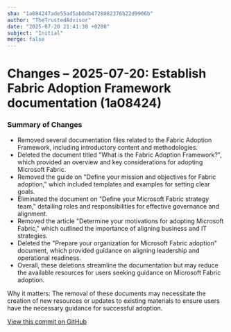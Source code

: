 ```yaml
---
sha: "1a084247ade55ad5ab8db4728082376b22d9906b"
author: "TheTrustedAdvisor"
date: "2025-07-20 21:41:30 +0200"
subject: "Initial"
merge: false
---
```


# Changes – 2025-07-20: Establish Fabric Adoption Framework documentation (1a08424)

### Summary of Changes

- Removed several documentation files related to the Fabric Adoption Framework, including introductory content and methodologies.
- Deleted the document titled "What is the Fabric Adoption Framework?", which provided an overview and key considerations for adopting Microsoft Fabric.
- Removed the guide on "Define your mission and objectives for Fabric adoption," which included templates and examples for setting clear goals.
- Eliminated the document on "Define your Microsoft Fabric strategy team," detailing roles and responsibilities for effective governance and alignment.
- Removed the article "Determine your motivations for adopting Microsoft Fabric," which outlined the importance of aligning business and IT strategies.
- Deleted the "Prepare your organization for Microsoft Fabric adoption" document, which provided guidance on aligning leadership and operational readiness.
- Overall, these deletions streamline the documentation but may reduce the available resources for users seeking guidance on Microsoft Fabric adoption.

Why it matters: The removal of these documents may necessitate the creation of new resources or updates to existing materials to ensure users have the necessary guidance for successful adoption.

[View this commit on GitHub](https://github.com/TheTrustedAdvisor/FabricAdoptionFramework/commit/1a084247ade55ad5ab8db4728082376b22d9906b)
